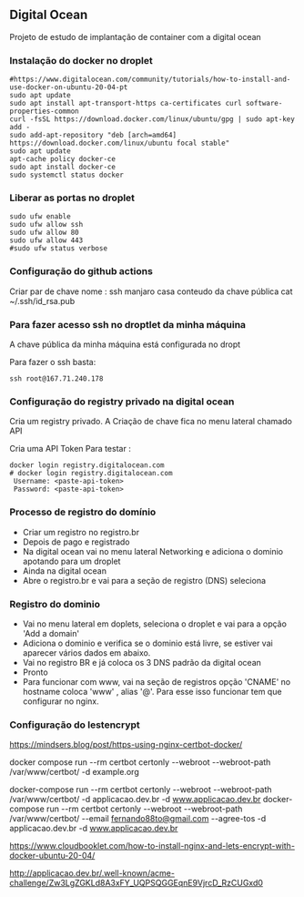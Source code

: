 ## Digital Ocean

Projeto de estudo de implantação de container com a digital ocean


### Instalação do docker no droplet

```
#https://www.digitalocean.com/community/tutorials/how-to-install-and-use-docker-on-ubuntu-20-04-pt
sudo apt update
sudo apt install apt-transport-https ca-certificates curl software-properties-common
curl -fsSL https://download.docker.com/linux/ubuntu/gpg | sudo apt-key add -
sudo add-apt-repository "deb [arch=amd64] https://download.docker.com/linux/ubuntu focal stable"
sudo apt update
apt-cache policy docker-ce
sudo apt install docker-ce
sudo systemctl status docker
```


### Liberar as portas no droplet

```
sudo ufw enable
sudo ufw allow ssh
sudo ufw allow 80
sudo ufw allow 443
#sudo ufw status verbose
```


### Configuração do github actions

Criar par de chave
    nome : ssh manjaro casa
    conteudo da chave pública cat ~/.ssh/id_rsa.pub
    


### Para fazer acesso ssh no droptlet da minha máquina

A chave pública da minha máquina está configurada no dropt

Para fazer o ssh basta:

```
ssh root@167.71.240.178
```

### Configuração do registry privado na digital ocean

Cria um registry privado.
A Criação de chave fica no menu  lateral chamado API 

Cria uma API Token
    Para testar :

```
docker login registry.digitalocean.com
# docker login registry.digitalocean.com
 Username: <paste-api-token>
 Password: <paste-api-token>
```


### Processo de registro do domínio

* Criar um registro no registro.br
* Depois de pago e registrado 
* Na digital ocean vai no menu lateral Networking e adiciona o dominio apotando para um droplet
* Ainda na digital ocean 
* Abre o registro.br e vai para a seção de registro (DNS) seleciona 



### Registro do dominio

* Vai no menu lateral em doplets, seleciona o droplet e vai para a opção 'Add a domain'
* Adiciona o dominio e verifica se o dominio está livre, se estiver vai aparecer vários dados em abaixo.
* Vai no registro BR e já coloca os 3 DNS padrão da digital ocean
* Pronto
* Para funcionar com www, vai na seção de registros opção 'CNAME' no hostname coloca 'www' , alias '@'. Para esse isso funcionar tem que configurar no nginx.

### Configuração do lestencrypt

https://mindsers.blog/post/https-using-nginx-certbot-docker/


docker compose run --rm  certbot certonly --webroot --webroot-path /var/www/certbot/ -d example.org

docker-compose run --rm  certbot certonly --webroot --webroot-path /var/www/certbot/ -d applicacao.dev.br -d www.applicacao.dev.br
docker-compose run --rm  certbot certonly --webroot --webroot-path /var/www/certbot/ --email fernando88to@gmail.com --agree-tos -d applicacao.dev.br -d www.applicacao.dev.br

https://www.cloudbooklet.com/how-to-install-nginx-and-lets-encrypt-with-docker-ubuntu-20-04/



http://applicacao.dev.br/.well-known/acme-challenge/Zw3LgZGKLd8A3xFY_UQPSQGGEqnE9VjrcD_RzCUGxd0


